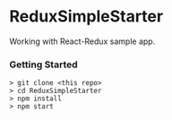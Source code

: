 # ReduxSimpleStarter

Working with React-Redux sample app.

### Getting Started


```
> git clone <this repo>
> cd ReduxSimpleStarter
> npm install
> npm start
```
